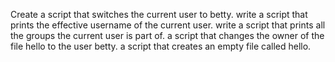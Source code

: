 Create a script that switches the current user to betty.
write a script that prints the effective username of the current user.
write a script that prints all the groups the current user is part of.
a script that changes the owner of the file hello to the user betty.
a script that creates an empty file called hello.

